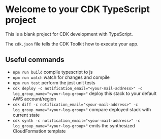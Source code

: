 # Welcome to your CDK TypeScript project

This is a blank project for CDK development with TypeScript.

The `cdk.json` file tells the CDK Toolkit how to execute your app.

## Useful commands

* `npm run build`   compile typescript to js
* `npm run watch`   watch for changes and compile
* `npm run test`    perform the jest unit tests
* `cdk deploy -c notification_email="<your-mail-address>" -c log_group_name="<your-log-group>"` deploy this stack to your default AWS account/region
* `cdk diff -c notification_email="<your-mail-address>" -c log_group_name="<your-log-group>"` compare deployed stack with current state
* `cdk synth -c notification_email="<your-mail-address>" -c log_group_name="<your-log-group>"` emits the synthesized CloudFormation template
